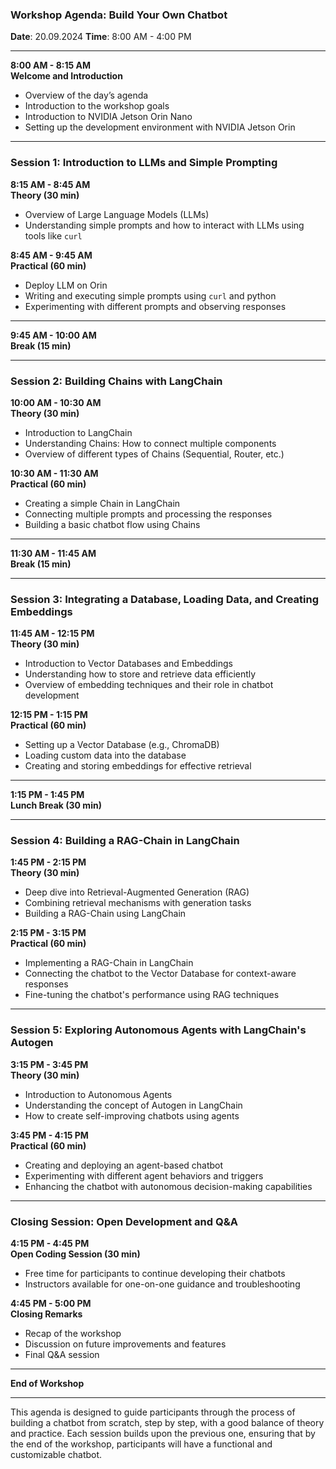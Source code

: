 ### **Workshop Agenda: Build Your Own Chatbot**
**Date**: 20.09.2024
**Time**: 8:00 AM - 4:00 PM

---

**8:00 AM - 8:15 AM**  
**Welcome and Introduction**
- Overview of the day’s agenda
- Introduction to the workshop goals
- Introduction to NVIDIA Jetson Orin Nano
- Setting up the development environment with NVIDIA Jetson Orin

---

### **Session 1: Introduction to LLMs and Simple Prompting**

**8:15 AM - 8:45 AM**  
**Theory (30 min)**
- Overview of Large Language Models (LLMs)
- Understanding simple prompts and how to interact with LLMs using tools like `curl`

**8:45 AM - 9:45 AM**  
**Practical (60 min)**
- Deploy LLM on Orin
- Writing and executing simple prompts using `curl` and python
- Experimenting with different prompts and observing responses

---

**9:45 AM - 10:00 AM**  
**Break (15 min)**

---

### **Session 2: Building Chains with LangChain**

**10:00 AM - 10:30 AM**  
**Theory (30 min)**
- Introduction to LangChain
- Understanding Chains: How to connect multiple components
- Overview of different types of Chains (Sequential, Router, etc.)

**10:30 AM - 11:30 AM**  
**Practical (60 min)**
- Creating a simple Chain in LangChain
- Connecting multiple prompts and processing the responses
- Building a basic chatbot flow using Chains

---

**11:30 AM - 11:45 AM**  
**Break (15 min)**

---

### **Session 3: Integrating a Database, Loading Data, and Creating Embeddings**

**11:45 AM - 12:15 PM**  
**Theory (30 min)**
- Introduction to Vector Databases and Embeddings
- Understanding how to store and retrieve data efficiently
- Overview of embedding techniques and their role in chatbot development

**12:15 PM - 1:15 PM**  
**Practical (60 min)**
- Setting up a Vector Database (e.g., ChromaDB)
- Loading custom data into the database
- Creating and storing embeddings for effective retrieval

---

**1:15 PM - 1:45 PM**  
**Lunch Break (30 min)**

---

### **Session 4: Building a RAG-Chain in LangChain**

**1:45 PM - 2:15 PM**  
**Theory (30 min)**
- Deep dive into Retrieval-Augmented Generation (RAG)
- Combining retrieval mechanisms with generation tasks
- Building a RAG-Chain using LangChain

**2:15 PM - 3:15 PM**  
**Practical (60 min)**
- Implementing a RAG-Chain in LangChain
- Connecting the chatbot to the Vector Database for context-aware responses
- Fine-tuning the chatbot's performance using RAG techniques

---

### **Session 5: Exploring Autonomous Agents with LangChain's Autogen**

**3:15 PM - 3:45 PM**  
**Theory (30 min)**
- Introduction to Autonomous Agents
- Understanding the concept of Autogen in LangChain
- How to create self-improving chatbots using agents

**3:45 PM - 4:15 PM**  
**Practical (60 min)**
- Creating and deploying an agent-based chatbot
- Experimenting with different agent behaviors and triggers
- Enhancing the chatbot with autonomous decision-making capabilities

---

### **Closing Session: Open Development and Q&A**

**4:15 PM - 4:45 PM**  
**Open Coding Session (30 min)**
- Free time for participants to continue developing their chatbots
- Instructors available for one-on-one guidance and troubleshooting

**4:45 PM - 5:00 PM**  
**Closing Remarks**
- Recap of the workshop
- Discussion on future improvements and features
- Final Q&A session

---

**End of Workshop**

--- 

This agenda is designed to guide participants through the process of building a chatbot from scratch, step by step, with a good balance of theory and practice. Each session builds upon the previous one, ensuring that by the end of the workshop, participants will have a functional and customizable chatbot.